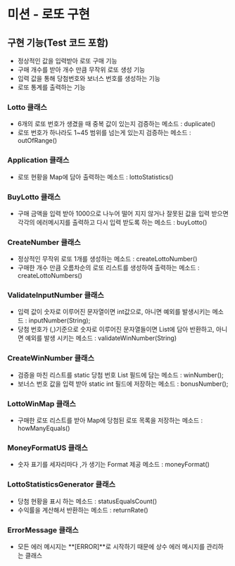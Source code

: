 # 미션 - 로또 구현 

## 구현 기능(Test 코드 포함)
- 정상적인 값을 입력받아 로또 구매 기능 
- 구매 개수를 받아 개수 만큼 무작위 로또 생성 기능 
- 입력 값을 통해 당첨번호와 보너스 번호를 생성하는 기능 
- 로또 통계를 출력하는 기능 

### Lotto 클래스
- 6개의 로또 번호가 생겼을 때 중복 값이 있는지 검증하는 메소드 : duplicate() 
- 로또 번호가 하나라도 1~45 범위를 넘는게 있는지 검증하는 메소드 : outOfRange()

### Application 클래스
- 로또 현황을 Map에 담아 출력하는 메소드 : lottoStatistics()

### BuyLotto 클래스 
- 구매 금액을 입력 받아 1000으로 나누어 떨어 지지 않거나 잘못된 값을 입력 받으면 각각의 에러메시지를 
출력하고 다시 입력 받도록 하는 메소드 : buyLotto()

### CreateNumber 클래스
- 정상적인 무작위 로또 1개를 생성하는 메소드 : createLottoNumber()
- 구매한 개수 만큼 오름차순의 로또 리스트를 생성하여 출력하는 메소드 : createLottoNumbers()

### ValidateInputNumber 클래스
- 입력 값이 숫자로 이루어진 문자열이면 int값으로, 아니면 예외를 발생시키는 메소드 : inputNumber(String);
- 당첨 번호가 (,)기준으로 숫자로 이루어진 문자열들이면 List<Integer>에 담아 반환하고, 
아니면 예외를 발생 시키는 메소드 : validateWinNumber(String)

### CreateWinNumber 클래스
- 검증을 마친 리스트를 static 당첨 번호 List 필드에 담는 메소드 : winNumber();
- 보너스 번호 값을 입력 받아 static int 필드에 저장하는 메소드 : bonusNumber();

### LottoWinMap 클래스
- 구매한 로또 리스트를 받아 Map에 당첨된 로또 목록을 저장하는 메소드 : howManyEquals()

### MoneyFormatUS 클래스
- 숫자 표기를 세자리마다 ,가 생기는 Format 제공 메소드 : moneyFormat()

### LottoStatisticsGenerator 클래스 
- 당첨 현황을 표시 하는 메소드 : statusEqualsCount()
- 수익률을 계산해서 반환하는 메소드 : returnRate()

### ErrorMessage 클래스
- 모든 에러 메시지는 **[ERROR]**로 시작하기 때문에 상수 에러 메시지를 관리하는 클래스  